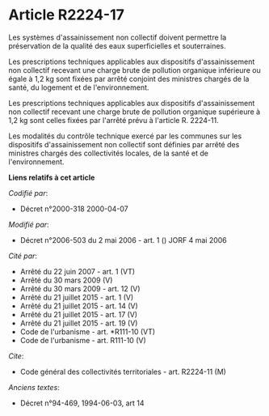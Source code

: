 # Article R2224-17

Les systèmes d'assainissement non collectif doivent permettre la préservation de la qualité des eaux superficielles et
souterraines.

Les prescriptions techniques applicables aux dispositifs d'assainissement non collectif recevant une charge brute de
pollution organique inférieure ou égale à 1,2 kg sont fixées par arrêté conjoint des ministres chargés de la santé, du
logement et de l'environnement.

Les prescriptions techniques applicables aux dispositifs d'assainissement non collectif recevant une charge brute de
pollution organique supérieure à 1,2 kg sont celles fixées par l'arrêté prévu à l'article R. 2224-11.

Les modalités du contrôle technique exercé par les communes sur les dispositifs d'assainissement non collectif sont définies
par arrêté des ministres chargés des collectivités locales, de la santé et de l'environnement.

**Liens relatifs à cet article**

_Codifié par_:

  - Décret n°2000-318 2000-04-07

_Modifié par_:

  - Décret n°2006-503 du 2 mai 2006 - art. 1 () JORF 4 mai 2006

_Cité par_:

  - Arrêté du 22 juin 2007 - art. 1 (VT)
  - Arrêté du 30 mars 2009 (V)
  - Arrêté du 30 mars 2009 - art. 12 (V)
  - Arrêté du 21 juillet 2015 - art. 1 (V)
  - Arrêté du 21 juillet 2015 - art. 14 (V)
  - Arrêté du 21 juillet 2015 - art. 17 (V)
  - Arrêté du 21 juillet 2015 - art. 19 (V)
  - Code de l'urbanisme - art. *R111-10 (VT)
  - Code de l'urbanisme - art. R111-10 (V)

_Cite_:

  - Code général des collectivités territoriales - art. R2224-11 (M)

_Anciens textes_:

  - Décret n°94-469, 1994-06-03, art 14
